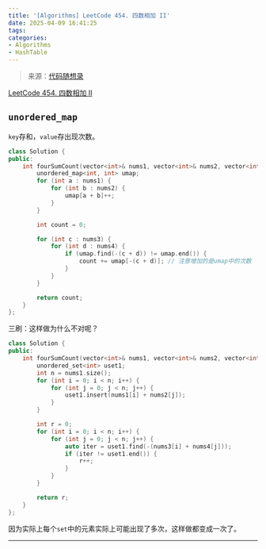 ```yaml
---
title: '[Algorithms] LeetCode 454. 四数相加 II'
date: 2025-04-09 16:41:25
tags:
categories: 
- Algorithms
- HashTable
---
```


> 来源：[代码随想录](https://programmercarl.com/)

[LeetCode 454. 四数相加 II](https://leetcode.cn/problems/4sum-ii/)

## `unordered_map`

`key`存和，`value`存出现次数。

```cpp
class Solution {
public:
    int fourSumCount(vector<int>& nums1, vector<int>& nums2, vector<int>& nums3, vector<int>& nums4) {
        unordered_map<int, int> umap;
        for (int a : nums1) {
            for (int b : nums2) {
                umap[a + b]++;
            }
        }

        int count = 0;

        for (int c : nums3) {
            for (int d : nums4) {
                if (umap.find(-(c + d)) != umap.end()) {
                    count += umap[-(c + d)]; // 注意增加的是umap中的次数
                }
            }
        }

        return count;
    }
};
```

三刷：这样做为什么不对呢？

```cpp
class Solution {
public:
    int fourSumCount(vector<int>& nums1, vector<int>& nums2, vector<int>& nums3, vector<int>& nums4) {
        unordered_set<int> uset1;
        int n = nums1.size();
        for (int i = 0; i < n; i++) {
            for (int j = 0; j < n; j++) {
                uset1.insert(nums1[i] + nums2[j]);
            }
        }

        int r = 0;
        for (int i = 0; i < n; i++) {
            for (int j = 0; j < n; j++) {
                auto iter = uset1.find(-(nums3[i] + nums4[j]));
                if (iter != uset1.end()) {
                    r++;
                }
            }
        }

        return r;
    }
};
```

因为实际上每个`set`中的元素实际上可能出现了多次，这样做都变成一次了。

---
